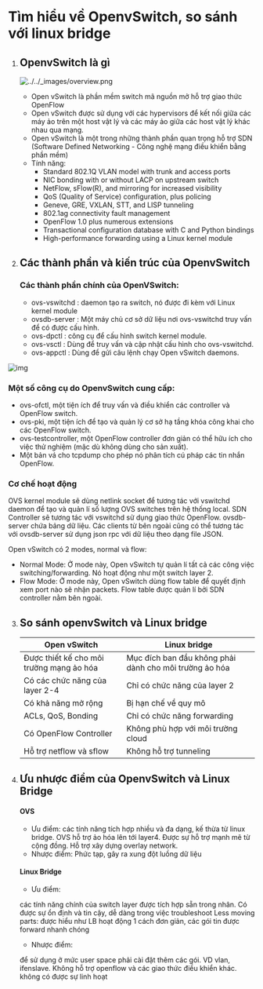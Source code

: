 # Tìm hiểu về OpenvSwitch, so sánh với linux bridge

1. ## OpenvSwitch là gì

   ![../../_images/overview.png](https://docs.openvswitch.org/en/latest/_images/overview.png)

   - Open vSwitch là phần mềm switch mã nguồn mở hỗ trợ giao thức OpenFlow
   - Open vSwitch được sử dụng với các hypervisors để kết nối giữa các máy ảo trên một host vật lý và các máy ảo giữa các host vật lý khác nhau qua mạng.
   - Open vSwitch là một trong những thành phần quan trọng hỗ trợ SDN (Software Defined Networking - Công nghệ mạng điều khiển bằng phần mềm)
   - Tính năng:
     - Standard 802.1Q VLAN model with trunk and access ports
     - NIC bonding with or without LACP on upstream switch
     - NetFlow, sFlow(R), and mirroring for increased visibility
     - QoS (Quality of Service) configuration, plus policing
     - Geneve, GRE, VXLAN, STT, and LISP tunneling
     - 802.1ag connectivity fault management
     - OpenFlow 1.0 plus numerous extensions
     - Transactional configuration database with C and Python bindings
     - High-performance forwarding using a Linux kernel module

2. ## Các thành phần và kiến trúc của OpenvSwitch

   ### Các thành phần chính của OpenVSwitch:

   - ovs-vswitchd : daemon tạo ra switch, nó được đi kèm với Linux kernel module
   - ovsdb-server : Một máy chủ cơ sở dữ liệu nơi ovs-vswitchd truy vấn để có được cấu hình.
   - ovs-dpctl : công cụ để cấu hình switch kernel module.
   - ovs-vsctl : Dùng để truy vấn và cập nhật cấu hình cho ovs-vswitchd.
   - ovs-appctl : Dùng để gửi câu lệnh chạy Open vSwitch daemons.

![img](https://camo.githubusercontent.com/f52a116828821afcff6f31dc4b47fb35f83b9a7845eeeb2b27f86e6db759d890/687474703a2f2f692e696d6775722e636f6d2f427665695245592e6a7067)

### Một số công cụ do OpenvSwitch cung cấp:

- ovs-ofctl, một tiện ích để truy vấn và điều khiển các controller và OpenFlow switch.
- ovs-pki, một tiện ích để tạo và quản lý cơ sở hạ tầng khóa công khai cho các OpenFlow switch.
- ovs-testcontroller, một OpenFlow controller đơn giản có thể hữu ích cho việc thử nghiệm (mặc dù không dùng cho sản xuất).
- Một bản vá cho tcpdump cho phép nó phân tích cú pháp các tin nhắn OpenFlow.

### Cơ chế hoạt động

OVS kernel module sẽ dùng netlink socket để tương tác với vswitchd daemon để tạo và quản lí số lượng OVS switches trên hệ thống local. SDN Controller sẽ tương tác với vswitchd sử dụng giao thức OpenFlow. ovsdb-server chứa bảng dữ liệu. Các clients từ bên ngoài cũng có thể tương tác với ovsdb-server sử dụng json rpc với dữ liệu theo dạng file JSON.

Open vSwitch có 2 modes, normal và flow:

- Normal Mode: Ở mode này, Open vSwitch tự quản lí tất cả các công việc switching/forwarding. Nó hoạt động như một switch layer 2.
- Flow Mode: Ở mode này, Open vSwitch dùng flow table để quyết định xem port nào sẽ nhận packets. Flow table được quản lí bởi SDN controller nằm bên ngoài.

3. ## So sánh openvSwitch và Linux bridge

   | Open vSwitch                             | Linux bridge                                           |
   | ---------------------------------------- | ------------------------------------------------------ |
   | Được thiết kế cho môi trường mạng ảo hóa | Mục đích ban đầu không phải dành cho môi trường ảo hóa |
   | Có các chức năng của layer 2-4           | Chỉ có chức năng của layer 2                           |
   | Có khả năng mở rộng                      | Bị hạn chế về quy mô                                   |
   | ACLs, QoS, Bonding                       | Chỉ có chức năng forwarding                            |
   | Có OpenFlow Controller                   | Không phù hợp với môi trường cloud                     |
   | Hỗ trợ netflow và sflow                  | Không hỗ trợ tunneling                                 |

4. ## Ưu nhược điểm của OpenvSwitch và Linux Bridge

   #### OVS

   - Ưu điểm: các tính năng tích hợp nhiều và đa dạng, kế thừa từ linux bridge. OVS hỗ trợ ảo hóa lên tới layer4. Được sự hỗ trợ mạnh mẽ từ cộng đồng. Hỗ trợ xây dựng overlay network.
   - Nhược điểm: Phức tạp, gây ra xung đột luồng dữ liệu

   #### Linux Bridge

   - Ưu điểm:

   các tính năng chính của switch layer được tích hợp sẵn trong nhân. Có được sự ổn định và tin cậy, dễ dàng trong việc troubleshoot Less moving parts: được hiểu như LB hoạt động 1 cách đơn giản, các gói tin được forward nhanh chóng

   - Nhược điểm:

   để sử dụng ở mức user space phải cài đặt thêm các gói. VD vlan, ifenslave. Không hỗ trợ openflow và các giao thức điều khiển khác. không có được sự linh hoạt

